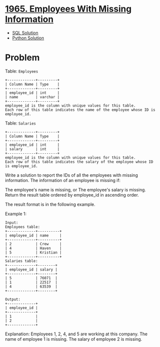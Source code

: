 # [1965. Employees With Missing Information](https://leetcode.com/problems/employees-with-missing-information/)

* [SQL Solution](https://leetcode.com/problems/employees-with-missing-information/solutions/7173762/sql-union-by-atamalu123-nkdq/)
* [Python Solution](https://leetcode.com/problems/employees-with-missing-information/solutions/7173766/pandas-using-not-in-by-atamalu123-qg10/)

# Problem

Table: `Employees`

```
+-------------+---------+
| Column Name | Type    |
+-------------+---------+
| employee_id | int     |
| name        | varchar |
+-------------+---------+
employee_id is the column with unique values for this table.
Each row of this table indicates the name of the employee whose ID is employee_id.
```

Table: `Salaries`

```
+-------------+---------+
| Column Name | Type    |
+-------------+---------+
| employee_id | int     |
| salary      | int     |
+-------------+---------+
employee_id is the column with unique values for this table.
Each row of this table indicates the salary of the employee whose ID is employee_id.
```

Write a solution to report the IDs of all the employees with missing information. The information of an employee is missing if:

The employee's name is missing, or
The employee's salary is missing.
Return the result table ordered by employee_id in ascending order.

The result format is in the following example.

 

Example 1:

```
Input: 
Employees table:
+-------------+----------+
| employee_id | name     |
+-------------+----------+
| 2           | Crew     |
| 4           | Haven    |
| 5           | Kristian |
+-------------+----------+
Salaries table:
+-------------+--------+
| employee_id | salary |
+-------------+--------+
| 5           | 76071  |
| 1           | 22517  |
| 4           | 63539  |
+-------------+--------+
```
```
Output: 
+-------------+
| employee_id |
+-------------+
| 1           |
| 2           |
+-------------+
```

Explanation: 
Employees 1, 2, 4, and 5 are working at this company.
The name of employee 1 is missing.
The salary of employee 2 is missing.
